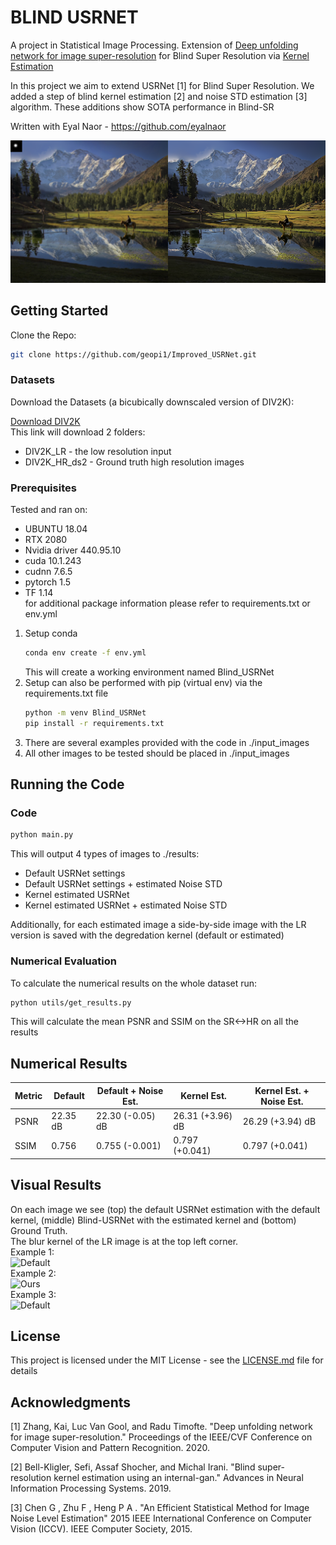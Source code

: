 # BLIND USRNET

A project in Statistical Image Processing.
Extension of [Deep unfolding network for image super-resolution](https://arxiv.org/pdf/2003.10428.pdf) 
for Blind Super Resolution via [Kernel Estimation](https://arxiv.org/abs/1909.06581) 

In this project we aim to extend USRNet [1] for Blind Super Resolution. We
added a step of blind kernel estimation [2] and noise STD estimation [3] algorithm. These additions show SOTA performance in Blind-SR

Written with Eyal Naor - https://github.com/eyalnaor

![Default](./results/0002_x4_usrnetdefaultdefault_noise_LE.png)
## Getting Started

Clone the Repo:  
```bash
git clone https://github.com/geopi1/Improved_USRNet.git
```

### Datasets
Download the Datasets (a bicubically downscaled version of DIV2K):

[Download DIV2K](https://drive.google.com/drive/folders/1wITaNr7KNg_keUnK4myKjUoKA4HGeONA?usp=sharing)  
This link will download 2 folders:
* DIV2K_LR - the low resolution input
* DIV2K_HR_ds2 - Ground truth high resolution images

### Prerequisites
Tested and ran on:  
 * UBUNTU 18.04  
 * RTX 2080  
 * Nvidia driver 440.95.10  
 * cuda 10.1.243  
 * cudnn 7.6.5  
 * pytorch 1.5  
 * TF 1.14  
for additional package information please refer to requirements.txt or env.yml 
 
 
1. Setup conda 
    ```bash
    conda env create -f env.yml
    ```
    This will create a working environment named Blind_USRNet
2. Setup can also be performed with pip (virtual env) via the requirements.txt file 
    ```bash
    python -m venv Blind_USRNet
    pip install -r requirements.txt
    ```
3. There are several examples provided with the code in ./input_images
4. All other images to be tested should be placed in ./input_images

## Running the Code
### Code
```bash
python main.py 
```
This will output 4 types of images to ./results: 
* Default USRNet settings
* Default USRNet settings + estimated Noise STD 
* Kernel estimated USRNet
* Kernel estimated USRNet + estimated Noise STD

Additionally, for each estimated image a side-by-side image with the LR version is saved with the degredation kernel (default or estimated)  

### Numerical Evaluation
To calculate the numerical results on the whole dataset run:
```bash
python utils/get_results.py
```
This will calculate the mean PSNR and SSIM on the SR<->HR on all the results

## Numerical Results
| Metric        | Default        | Default + Noise Est. | Kernel Est.      | Kernel Est. + Noise Est. |
| ------------- | -------------- | -------------------- | ---------------- | ------------------------ |
| PSNR          | 22.35 dB       | 22.30 (-0.05) dB     | 26.31 (+3.96) dB | 26.29 (+3.94) dB         |
| SSIM          | 0.756          | 0.755 (-0.001)       | 0.797 (+0.041)   | 0.797 (+0.041)           |

## Visual Results
On each image we see (top) the default USRNet estimation with the default kernel, (middle) Blind-USRNet with the estimated kernel and (bottom) Ground Truth.  
The blur kernel of the LR image is at the top left corner.  
Example 1:   
![Default](./results/Picture1.png)  
Example 2:  
![Ours](./results/Picture2.png)  
Example 3:  
![Default](./results/Picture3.png)  

## License

This project is licensed under the MIT License - see the [LICENSE.md](LICENSE.md) file for details

## Acknowledgments
[1] Zhang, Kai, Luc Van Gool, and Radu Timofte. "Deep unfolding network for image super-resolution." Proceedings of the IEEE/CVF Conference on Computer Vision and Pattern Recognition. 2020.

[2] Bell-Kligler, Sefi, Assaf Shocher, and Michal Irani. "Blind super-resolution kernel estimation using an internal-gan." Advances in Neural Information Processing Systems. 2019.

[3] Chen G , Zhu F , Heng P A . "An Efficient Statistical Method for Image Noise Level Estimation" 2015 IEEE International Conference on Computer Vision (ICCV). IEEE Computer Society, 2015.
